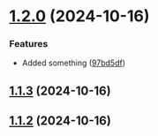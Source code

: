 

# [1.2.0](https://github.com/CHR-onicles/release-based-workflow/compare/v1.1.3...v1.2.0) (2024-10-16)


### Features

* Added something ([97bd5df](https://github.com/CHR-onicles/release-based-workflow/commit/97bd5dfb9094233e307f101a8fbdd08577f0691d))

## [1.1.3](https://github.com/CHR-onicles/release-based-workflow/compare/v1.1.2...v1.1.3) (2024-10-16)

## [1.1.2](https://github.com/CHR-onicles/release-based-workflow/compare/v1.1.1...v1.1.2) (2024-10-16)
